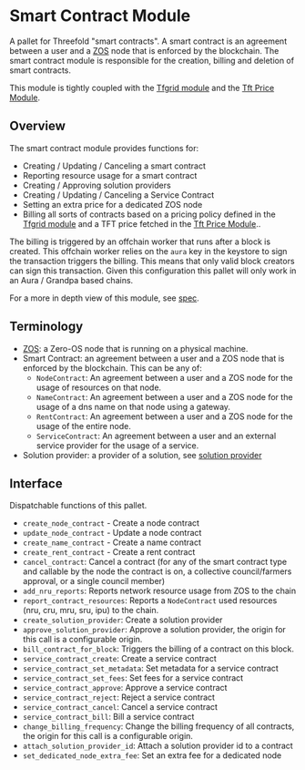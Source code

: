 # Smart Contract Module

A pallet for Threefold "smart contracts". A smart contract is an agreement between a user and a [ZOS](https://github.com/threefoldtech/zos) node that is enforced by the blockchain. The smart contract module is responsible for the creation, billing and deletion of smart contracts.

This module is tightly coupled with the [Tfgrid module](../pallet-tfgrid/readme.md) and the [Tft Price Module](../pallet-tft-price/readme.md).

## Overview

The smart contract module provides functions for:

*   Creating / Updating / Canceling a smart contract
*   Reporting resource usage for a smart contract
*   Creating / Approving solution providers
*   Creating / Updating / Canceling a Service Contract
*   Setting an extra price for a dedicated ZOS node
*   Billing all sorts of contracts based on a pricing policy defined in the [Tfgrid module](../pallet-tfgrid/readme.md) and a TFT price fetched in the [Tft Price Module](../pallet-tft-price/readme.md)..

The billing is triggered by an offchain worker that runs after a block is created. This offchain worker relies on the `aura` key in the keystore to sign the transaction triggers the billing. This means that only valid block creators can sign this transaction. Given this configuration this pallet will only work in an Aura / Grandpa based chains.

For a more in depth view of this module, see [spec](./spec.md).

## Terminology

*   [ZOS](https://github.com/threefoldtech/zos): a Zero-OS node that is running on a physical machine.
*   Smart Contract: an agreement between a user and a ZOS node that is enforced by the blockchain. This can be any of:
    *   `NodeContract`: An agreement between a user and a ZOS node for the usage of resources on that node.
    *   `NameContract`: An agreement between a user and a ZOS node for the usage of a dns name on that node using a gateway.
    *   `RentContract`: An agreement between a user and a ZOS node for the usage of the entire node.
    *   `ServiceContract`: An agreement between a user and an external service provider for the usage of a service.
*   Solution provider: a provider of a solution, see [solution provider](./solution_provider.md)

## Interface

Dispatchable functions of this pallet.

*   `create_node_contract` - Create a node contract
*   `update_node_contract` - Update a node contract
*   `create_name_contract` - Create a name contract
*   `create_rent_contract` - Create a rent contract
*   `cancel_contract`: Cancel a contract (for any of the smart contract type and callable by the node the contract is on, a collective council/farmers approval, or a single council member)
*   `add_nru_reports`: Reports network resource usage from ZOS to the chain
*   `report_contract_resources`: Reports a `NodeContract` used resources (nru, cru, mru, sru, ipu) to the chain.
*   `create_solution_provider`: Create a solution provider
*   `approve_solution_provider`: Approve a solution provider, the origin for this call is a configurable origin.
*   `bill_contract_for_block`: Triggers the billing of a contract on this block.
*   `service_contract_create`: Create a service contract
*   `service_contract_set_metadata`: Set metadata for a service contract
*   `service_contract_set_fees`: Set fees for a service contract
*   `service_contract_approve`: Approve a service contract
*   `service_contract_reject`: Reject a service contract
*   `service_contract_cancel`: Cancel a service contract
*   `service_contract_bill`: Bill a service contract
*   `change_billing_frequency`: Change the billing frequency of all contracts, the origin for this call is a configurable origin.
*   `attach_solution_provider_id`: Attach a solution provider id to a contract
*   `set_dedicated_node_extra_fee`: Set an extra fee for a dedicated node
